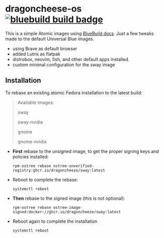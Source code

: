 # dragoncheese-os &nbsp; [![bluebuild build badge](https://github.com/dragoncheeze/dragoncheese-os/actions/workflows/build.yml/badge.svg)](https://github.com/dragoncheeze/dragoncheese-os/actions/workflows/build.yml)

This is a simple Atomic images using [BlueBuild docs](https://blue-build.org/how-to/setup/).
Just a few tweaks made to the default Universal Blue images.
 - using Brave as default browser
 - added Lutris as flatpak
 - distrobox, neovim, fish, and other default apps installed.
 - custom minimal configuration for the sway image


## Installation

To rebase an existing atomic Fedora installation to the latest build:

> Available Images:
>
> sway
>
> sway-nvidia
>
> gnome
>
> gnome-nvidia
>


- **First** rebase to the unsigned image, to get the proper signing keys and policies installed:
  ```
  rpm-ostree rebase ostree-unverified-registry:ghcr.io/dragoncheeze/sway:latest

  ```
- Reboot to complete the rebase:
  ```
  systemctl reboot
  ```
- **Then** rebase to the signed image (this is not optional):
  ```
  rpm-ostree rebase ostree-image-signed:docker://ghcr.io/dragoncheeze/sway:latest
  
- Reboot again to complete the installation
  
  ```
  systemctl reboot
  ```
